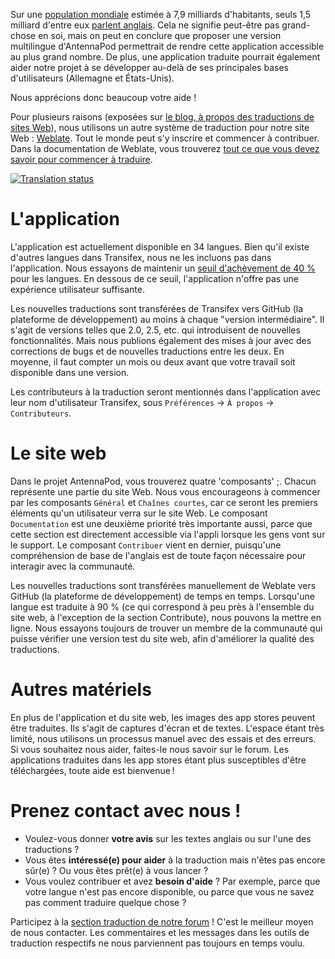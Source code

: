 Sur une [population mondiale](https://en.wikipedia.org/wiki/World_population) estimée à 7,9 milliards d'habitants, seuls 1,5 milliard d'entre eux [parlent anglais](https://www.ethnologue.com/insights/ethnologue200/). Cela ne signifie peut-être pas grand-chose en soi, mais on peut en conclure que proposer une version multilingue d'AntennaPod permettrait de rendre cette application accessible au plus grand nombre. De plus, une application traduite pourrait également aider notre projet à se développer au-delà de ses principales bases d'utilisateurs (Allemagne et États-Unis).

Nous apprécions donc beaucoup votre aide !

Pour plusieurs raisons (exposées sur [le blog, à propos des traductions de sites Web](/blog/2022/01/website-translations)), nous utilisons un autre système de traduction pour notre site Web : [Weblate](https://hosted.weblate.org/projects/antennapod/). Tout le monde peut s'y inscrire et commencer à contribuer. Dans la documentation de Weblate, vous trouverez [tout ce que vous devez savoir pour commencer à traduire](https://docs.weblate.org/en/latest/user/translating.html).

[![Translation status](https://hosted.weblate.org/widget/antennapod/horizontal-auto.svg)](https://hosted.weblate.org/engage/antennapod/)

# L'application

L'application est actuellement disponible en 34 langues. Bien qu'il existe d'autres langues dans Transifex, nous ne les incluons pas dans l'application. Nous essayons de maintenir un [seuil d'achèvement de 40 %](https://github.com/AntennaPod/AntennaPod/pull/4112) pour les langues. En dessous de ce seuil, l'application n'offre pas une expérience utilisateur suffisante.

Les nouvelles traductions sont transférées de Transifex vers GitHub (la plateforme de développement) au moins à chaque "version intermédiaire". Il s'agit de versions telles que 2.0, 2.5, etc. qui introduisent de nouvelles fonctionnalités. Mais nous publions également des mises à jour avec des corrections de bugs et de nouvelles traductions entre les deux. En moyenne, il faut compter un mois ou deux avant que votre travail soit disponible dans une version.

Les contributeurs à la traduction seront mentionnés dans l'application avec leur nom d'utilisateur Transifex, sous `Préférences` → `À propos` → `Contributeurs`.

# Le site web

Dans le projet AntennaPod, vous trouverez quatre 'composants' ;. Chacun représente une partie du site Web. Nous vous encourageons à commencer par les composants `Général` et `Chaînes courtes`, car ce seront les premiers éléments qu'un utilisateur verra sur le site Web. Le composant `Documentation` est une deuxième priorité très importante aussi, parce que cette section est directement accessible via l'appli lorsque les gens vont sur le support. Le composant `Contribuer` vient en dernier, puisqu'une compréhension de base de l'anglais est de toute façon nécessaire pour interagir avec la communauté.

Les nouvelles traductions sont transférées manuellement de Weblate vers GitHub (la plateforme de développement) de temps en temps. Lorsqu'une langue est traduite à 90 % (ce qui correspond à peu près à l'ensemble du site web, à l'exception de la section Contribute), nous pouvons la mettre en ligne. Nous essayons toujours de trouver un membre de la communauté qui puisse vérifier une version test du site web, afin d'améliorer la qualité des traductions.

# Autres matériels

En plus de l'application et du site web, les images des app stores peuvent être traduites. Ils s'agit de captures d'écran et de textes. L'espace étant très limité, nous utilisons un processus manuel avec des essais et des erreurs. Si vous souhaitez nous aider, faites-le nous savoir sur le forum. Les applications traduites dans les app stores étant plus susceptibles d'être téléchargées, toute aide est bienvenue !

# Prenez contact avec nous !

* Voulez-vous donner **votre avis** sur les textes anglais ou sur l'une des traductions ?
* Vous êtes **intéressé(e) pour aider** à la traduction mais n'êtes pas encore sûr(e) ? Ou vous êtes prêt(e) à vous lancer ?
* Vous voulez contribuer et avez **besoin d'aide** ? Par exemple, parce que votre langue n'est pas encore disponible, ou parce que vous ne savez pas comment traduire quelque chose ?

Participez à la [section traduction de notre forum](https://forum.antennapod.org/c/translations/11) ! C'est le meilleur moyen de nous contacter. Les commentaires et les messages dans les outils de traduction respectifs ne nous parviennent pas toujours en temps voulu.
